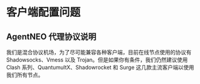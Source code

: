 # 客户端配置问题

## AgentNEO 代理协议说明

我们是混合协议机场，为了尽可能兼容各种客户端，目前在线节点使用的协议有 Shadowsocks、Vmess 以及 Trojan。但是如果你有条件，我们仍然建议使用 Clash 系列、QuantumultX、Shadowrocket 和 Surge 这几款主流客户端以使用我们所有节点。
